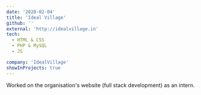 ```yaml
---
date: '2020-02-04'
title: 'Ideal Village'
github: ''
external: 'http://idealvillage.in'
tech:
  - HTML & CSS
  - PHP & MySQL
  - JS

company: 'IdealVillage'
showInProjects: true
---
```


Worked on the organisation's website (full stack development) as an intern.
